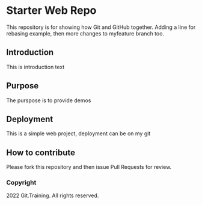 # Starter Web Repo

This repository is for showing how Git and GitHub together.
Adding a line for rebasing example, then 
more changes to myfeature branch too.

## Introduction
This is introduction text

## Purpose
The purspose is to provide demos

## Deployment
This is a simple web project, deployment can be on my git

## How to contribute
Please fork this repository and then issue Pull Requests for review.

### Copyright
2022 Git.Training.  All rights reserved.